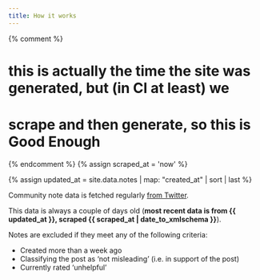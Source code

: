 ```yaml
---
title: How it works
---
```


{% comment %}
# this is actually the time the site was generated, but (in CI at least) we
# scrape and then generate, so this is Good Enough
{% endcomment %}
{% assign scraped_at = 'now' %}

{% assign updated_at = site.data.notes | map: "created_at" | sort | last %}

Community note data is fetched regularly [from Twitter](https://twitter.com/i/communitynotes/download-data).

This data is always a couple of days old (**most recent data is from <time class="dt" datetime="{{ updated_at }}" title="{{ updated_at | date_to_rfc822 }}">{{ updated_at }}</time>, scraped <time class="dt" datetime="{{ scraped_at }}" title="{{ scraped_at | date_to_rfc822 }}">{{ scraped_at | date_to_xmlschema }}</time>**).

Notes are excluded if they meet any of the following criteria:

* Created more than a week ago
* Classifying the post as ‘not misleading’ (i.e. in support of the post)
* Currently rated ‘unhelpful’

<script>
  const dts = document.getElementsByClassName('dt');
  for (var i = 0; i < dts.length; i++) {
    var dt = dts[i];
    dt.textContent = luxon.DateTime.fromISO(dt.textContent).toRelative();
  }
</script>

